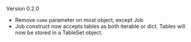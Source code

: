 Version 0.2.0

- Remove `name` parameter on most object, except Job
- Job construct now accepts tables as both iterable or dict.
  Tables will now be stored in a TableSet object.
